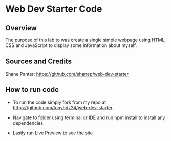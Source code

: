 # Web Dev Starter Code

## Overview
The purpose of this lab to was create a single simple webpage using HTML, CSS and JavaScript to display some information about myself.

## Sources and Credits
Shane Panter: https://github.com/shanep/web-dev-starter

## How to run code
* To run the code simply fork from my repo at https://github.com/tonyhdz24/web-dev-starter

* Navigate to folder using terminal or IDE and run npm install to install any dependencies 

* Lastly run Live Preview to see the site
